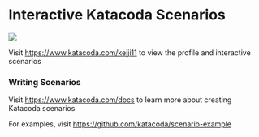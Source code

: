 # Interactive Katacoda Scenarios

[![](http://shields.katacoda.com/katacoda/keiji11/count.svg)](https://www.katacoda.com/keiji11 "Get your profile on Katacoda.com")

Visit https://www.katacoda.com/keiji11 to view the profile and interactive scenarios

### Writing Scenarios
Visit https://www.katacoda.com/docs to learn more about creating Katacoda scenarios

For examples, visit https://github.com/katacoda/scenario-example
